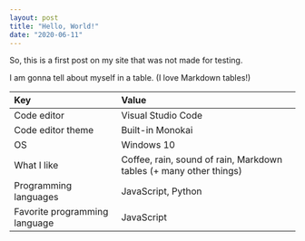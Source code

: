 ```yaml
---
layout: post
title: "Hello, World!"
date: "2020-06-11"
---
```


So, this is a first post on my site that was not made for testing.

I am gonna tell about myself in a table. (I love Markdown tables!)

| Key                           | Value                                                              |
|:------------------------------|:-------------------------------------------------------------------|
| Code editor                   | Visual Studio Code                                                 |
| Code editor theme             | Built-in Monokai                                                   |
| OS                            | Windows 10                                                         |
| What I like                   | Coffee, rain, sound of rain, Markdown tables (+ many other things) |
| Programming languages         | JavaScript, Python                                                 |
| Favorite programming language | JavaScript                                                         |

